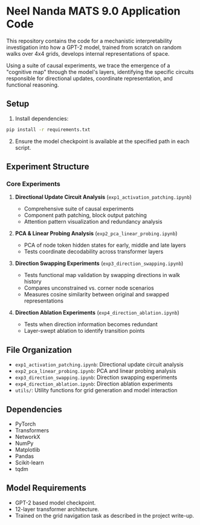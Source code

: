 # Neel Nanda MATS 9.0 Application Code

This repository contains the code for a mechanistic interpretability investigation into how a GPT-2 model, trained from scratch on random walks over 4x4 grids, develops internal representations of space.

Using a suite of causal experiments, we trace the emergence of a "cognitive map" through the model's layers, identifying the specific circuits responsible for directional updates, coordinate representation, and functional reasoning.

## Setup

1. Install dependencies:
```bash
pip install -r requirements.txt
```

2. Ensure the model checkpoint is available at the specified path in each script.

## Experiment Structure

### Core Experiments

1. **Directional Update Circuit Analysis** (`exp1_activation_patching.ipynb`)
   - Comprehensive suite of causal experiments
   - Component path patching, block output patching
   - Attention pattern visualization and redundancy analysis

2. **PCA & Linear Probing Analysis** (`exp2_pca_linear_probing.ipynb`)
   - PCA of node token hidden states for early, middle and late layers
   - Tests coordinate decodability across transformer layers

4. **Direction Swapping Experiments** (`exp3_direction_swapping.ipynb`)
   - Tests functional map validation by swapping directions in walk history
   - Compares unconstrained vs. corner node scenarios
   - Measures cosine similarity between original and swapped representations

5. **Direction Ablation Experiments** (`exp4_direction_ablation.ipynb`)
   - Tests when direction information becomes redundant
   - Layer-swept ablation to identify transition points


## File Organization

- `exp1_activation_patching.ipynb`: Directional update circuit analysis
- `exp2_pca_linear_probing.ipynb`: PCA and linear probing analysis
- `exp3_direction_swapping.ipynb`: Direction swapping experiments
- `exp4_direction_ablation.ipynb`: Direction ablation experiments
- `utils/`: Utility functions for grid generation and model interaction

## Dependencies

- PyTorch
- Transformers
- NetworkX
- NumPy
- Matplotlib
- Pandas
- Scikit-learn
- tqdm

## Model Requirements

- GPT-2 based model checkpoint.
- 12-layer transformer architecture.
- Trained on the grid navigation task as described in the project write-up.
